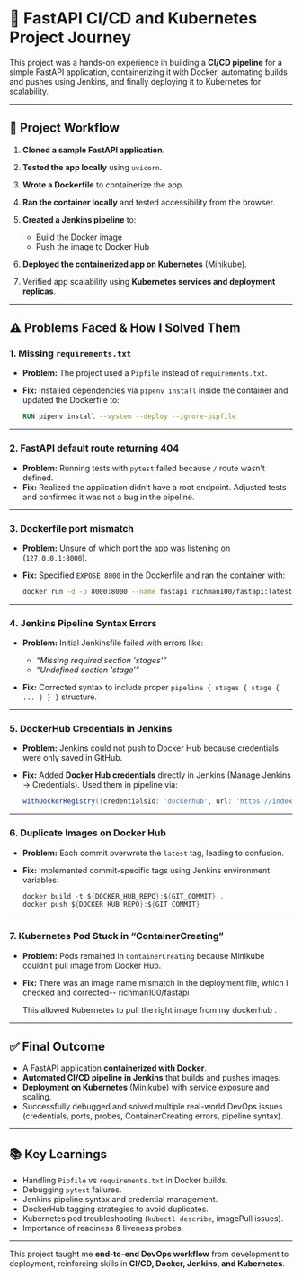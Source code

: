 # 🚀 FastAPI CI/CD and Kubernetes Project Journey

This project was a hands-on experience in building a **CI/CD pipeline** for a simple FastAPI application, containerizing it with Docker, automating builds and pushes using Jenkins, and finally deploying it to Kubernetes for scalability.

---

## 📌 Project Workflow

1. **Cloned a sample FastAPI application**.
2. **Tested the app locally** using `uvicorn`.
3. **Wrote a Dockerfile** to containerize the app.
4. **Ran the container locally** and tested accessibility from the browser.
5. **Created a Jenkins pipeline** to:

   * Build the Docker image
   * Push the image to Docker Hub
6. **Deployed the containerized app on Kubernetes** (Minikube).
7. Verified app scalability using **Kubernetes services and deployment replicas**.

---

## ⚠️ Problems Faced & How I Solved Them

### 1. Missing `requirements.txt`

* **Problem:** The project used a `Pipfile` instead of `requirements.txt`.
* **Fix:** Installed dependencies via `pipenv install` inside the container and updated the Dockerfile to:

  ```dockerfile
  RUN pipenv install --system --deploy --ignore-pipfile
  ```

---

### 2. FastAPI default route returning 404

* **Problem:** Running tests with `pytest` failed because `/` route wasn’t defined.
* **Fix:** Realized the application didn’t have a root endpoint. Adjusted tests and confirmed it was not a bug in the pipeline.

---

### 3. Dockerfile port mismatch

* **Problem:** Unsure of which port the app was listening on (`127.0.0.1:8000`).
* **Fix:** Specified `EXPOSE 8000` in the Dockerfile and ran the container with:

  ```bash
  docker run -d -p 8000:8000 --name fastapi richman100/fastapi:latest
  ```

---

### 4. Jenkins Pipeline Syntax Errors

* **Problem:** Initial Jenkinsfile failed with errors like:

  * *“Missing required section 'stages’”*
  * *“Undefined section 'stage’”*
* **Fix:** Corrected syntax to include proper `pipeline { stages { stage { ... } } }` structure.

---

### 5. DockerHub Credentials in Jenkins

* **Problem:** Jenkins could not push to Docker Hub because credentials were only saved in GitHub.
* **Fix:** Added **Docker Hub credentials** directly in Jenkins (Manage Jenkins → Credentials). Used them in pipeline via:

  ```groovy
  withDockerRegistry([credentialsId: 'dockerhub', url: 'https://index.docker.io/v1/'])
  ```

---

### 6. Duplicate Images on Docker Hub

* **Problem:** Each commit overwrote the `latest` tag, leading to confusion.
* **Fix:** Implemented commit-specific tags using Jenkins environment variables:

  ```groovy
  docker build -t ${DOCKER_HUB_REPO}:${GIT_COMMIT} .
  docker push ${DOCKER_HUB_REPO}:${GIT_COMMIT}
  ```

---

### 7. Kubernetes Pod Stuck in “ContainerCreating”

* **Problem:** Pods remained in `ContainerCreating` because Minikube couldn’t pull image from Docker Hub.
* **Fix:** There was an image  name mismatch in the deployment file, which I checked and corrected-- richman100/fastapi


  This allowed Kubernetes to pull the right image from my dockerhub .

---


## ✅ Final Outcome

* A FastAPI application **containerized with Docker**.
* **Automated CI/CD pipeline in Jenkins** that builds and pushes images.
* **Deployment on Kubernetes** (Minikube) with service exposure and scaling.
* Successfully debugged and solved multiple real-world DevOps issues (credentials, ports, probes, ContainerCreating errors, pipeline syntax).

---

## 📚 Key Learnings

* Handling `Pipfile` vs `requirements.txt` in Docker builds.
* Debugging `pytest` failures.
* Jenkins pipeline syntax and credential management.
* DockerHub tagging strategies to avoid duplicates.
* Kubernetes pod troubleshooting (`kubectl describe`, imagePull issues).
* Importance of readiness & liveness probes.

---

This project taught me **end-to-end DevOps workflow** from development to deployment, reinforcing skills in **CI/CD, Docker, Jenkins, and Kubernetes**.
